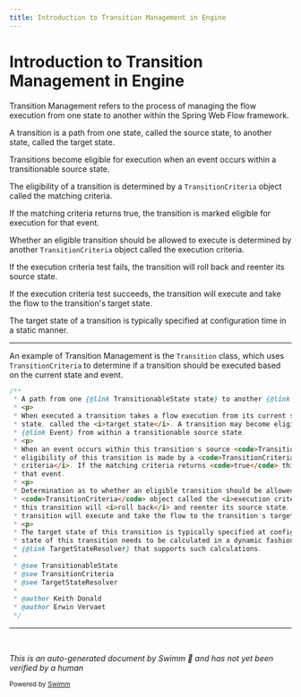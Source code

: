 ```yaml
---
title: Introduction to Transition Management in Engine
---
```

# Introduction to Transition Management in Engine

Transition Management refers to the process of managing the flow execution from one state to another within the Spring Web Flow framework.

A transition is a path from one state, called the source state, to another state, called the target state.

Transitions become eligible for execution when an event occurs within a transitionable source state.

The eligibility of a transition is determined by a <SwmToken path="spring-webflow/src/main/java/org/springframework/webflow/engine/Transition.java" pos="36:22:22" line-data=" * eligibility of this transition is made by a &lt;code&gt;TransitionCriteria&lt;/code&gt; object called the &lt;i&gt;matching">`TransitionCriteria`</SwmToken> object called the matching criteria.

If the matching criteria returns true, the transition is marked eligible for execution for that event.

Whether an eligible transition should be allowed to execute is determined by another <SwmToken path="spring-webflow/src/main/java/org/springframework/webflow/engine/Transition.java" pos="36:22:22" line-data=" * eligibility of this transition is made by a &lt;code&gt;TransitionCriteria&lt;/code&gt; object called the &lt;i&gt;matching">`TransitionCriteria`</SwmToken> object called the execution criteria.

If the execution criteria test fails, the transition will roll back and reenter its source state.

If the execution criteria test succeeds, the transition will execute and take the flow to the transition's target state.

The target state of a transition is typically specified at configuration time in a static manner.

<SwmSnippet path="/spring-webflow/src/main/java/org/springframework/webflow/engine/Transition.java" line="28">

---

An example of Transition Management is the <SwmToken path="spring-webflow/src/main/java/org/springframework/webflow/engine/Transition.java" pos="56:4:4" line-data="public class Transition extends AnnotatedObject implements TransitionDefinition {">`Transition`</SwmToken> class, which uses <SwmToken path="spring-webflow/src/main/java/org/springframework/webflow/engine/Transition.java" pos="36:22:22" line-data=" * eligibility of this transition is made by a &lt;code&gt;TransitionCriteria&lt;/code&gt; object called the &lt;i&gt;matching">`TransitionCriteria`</SwmToken> to determine if a transition should be executed based on the current state and event.

```java
/**
 * A path from one {@link TransitionableState state} to another {@link State state}.
 * <p>
 * When executed a transition takes a flow execution from its current state, called the <i>source state</i>, to another
 * state, called the <i>target state</i>. A transition may become eligible for execution on the occurrence of an
 * {@link Event} from within a transitionable source state.
 * <p>
 * When an event occurs within this transition's source <code>TransitionableState</code> the determination of the
 * eligibility of this transition is made by a <code>TransitionCriteria</code> object called the <i>matching
 * criteria</i>. If the matching criteria returns <code>true</code> this transition is marked eligible for execution for
 * that event.
 * <p>
 * Determination as to whether an eligible transition should be allowed to execute is made by a
 * <code>TransitionCriteria</code> object called the <i>execution criteria</i>. If the execution criteria test fails
 * this transition will <i>roll back</i> and reenter its source state. If the execution criteria test succeeds this
 * transition will execute and take the flow to the transition's target state.
 * <p>
 * The target state of this transition is typically specified at configuration time in a static manner. If the target
 * state of this transition needs to be calculated in a dynamic fashion at runtime configure a
 * {@link TargetStateResolver} that supports such calculations.
 * 
 * @see TransitionableState
 * @see TransitionCriteria
 * @see TargetStateResolver
 * 
 * @author Keith Donald
 * @author Erwin Vervaet
 */
```

---

</SwmSnippet>

&nbsp;

*This is an auto-generated document by Swimm 🌊 and has not yet been verified by a human*

<SwmMeta version="3.0.0" repo-id="Z2l0aHViJTNBJTNBc3ByaW5nLXdlYmZsb3ctZGVtbyUzQSUzQWdpbGFkbmF2b3Q=" repo-name="spring-webflow-demo"><sup>Powered by [Swimm](/)</sup></SwmMeta>
